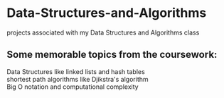 # Data-Structures-and-Algorithms
projects associated with my Data Structures and Algorithms class

## Some memorable topics from the coursework:
Data Structures like linked lists and hash tables <br/>
shortest path algorithms like Djikstra's algorithm <br/>
Big O notation and computational complexity

